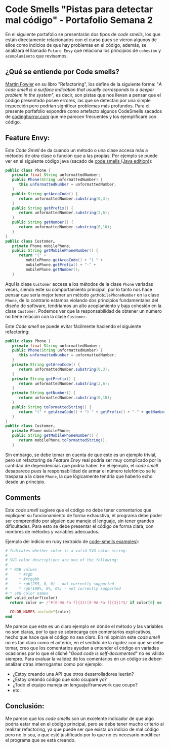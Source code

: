 # Code Smells "Pistas para detectar mal código" - Portafolio Semana 2

En el siguiente portafolio se presentarán dos tipos de *code smells*, los que están directamente relacionados con el curso pues se vieron algunos de ellos como indicios de que hay problemas en el código, además, se analizará el llamado `Future Envy` que relaciona los principios de `cohesión` y `acomplamiento` que revisamos.

## ¿Qué se entiende por Code smells?

[Martin Fowler](https://martinfowler.com/bliki/CodeSmell.html) en su libro "Refactoring", los define de la siguiente forma: "*A code smell is a surface indication that usually corresponds to a deeper problem in the system*", es decir, son pistas que nos llevan a pensar que el código presentado posee errores, las que se detectan por una simple inspección pero podrían significar problemas más profundos. Para el presente porfafolio expondré como artefacto algunos CodeSmells sacados de [codinghorror.com](https://blog.codinghorror.com/code-smells/) que me parecen frecuentes y los ejemplificaré con código.

## Feature Envy:

Este *Code Smell* de da cuando un método o una clase accesa más a métodos de otra clase o función que a las propias. Por ejemplo se puede ver en el siguiente código java (sacado de [code smells (Java edition)](http://bit.ly/1LmVYvu)):

```java
public class Phone {
   private final String unformattedNumber;
   public Phone(String unformattedNumber) {
      this.unformattedNumber = unformattedNumber;
   }
   public String getAreaCode() {
      return unformattedNumber.substring(0,3);
   }
   public String getPrefix() {
      return unformattedNumber.substring(3,6);
   }
   public String getNumber() {
      return unformattedNumber.substring(6,10);
   }
}
public class Customer…
   private Phone mobilePhone;
   public String getMobilePhoneNumber() {
      return "(" +
         mobilePhone.getAreaCode() + ") " +
         mobilePhone.getPrefix() + "-" +
         mobilePhone.getNumber();
   }
```

Aquí la clase `Customer` accesa a los métodos de la clase `Phone` variadas veces, siendo este su comportamiento principal, por lo tanto nos hace pensar que sería mejor tener un método `getMobilePhoneNumber` en la clase `Phone`, de lo contrario estamos violando dos principios fundamentales del diseño de software, tendríamos un alto acoplamiento y baja cohesión en la clase `Customer`. Podemos ver que la responsabilidad de obtener un número no tiene relación con la clase `Customer`.

Este *Code smell* se puede evitar fácilmente haciendo el siguiente refactoring:

```java
public class Phone {
   private final String unformattedNumber;
   public Phone(String unformattedNumber) {
      this.unformattedNumber = unformattedNumber;
   }
   private String getAreaCode() {
      return unformattedNumber.substring(0,3);
   }
   private String getPrefix() {
      return unformattedNumber.substring(3,6);
   }
   private String getNumber() {
      return unformattedNumber.substring(6,10);
   }
   public String toFormattedString() {
      return "(" + getAreaCode() + ") " + getPrefix() + "-" + getNumber();
   }  
}
public class Customer…
   private Phone mobilePhone;
   public String getMobilePhoneNumber() {
      return mobilePhone.toFormattedString();
   }
```

Sin embargo, se debe tomar en cuenta de que este es un ejemplo trivial, pero un refactoring de *Feature Envy* real podría ser muy complicado por la cantidad de dependencias que podría haber. En el ejemplo, el *code smell* desaparece pues la responsabilidad de armar el número telefónico se le traspasa a la clase `Phone`, la que lógicamente tendría que haberlo echo desde un principio.

## Comments

Este *code smell* sugiere que el código no debe tener comentarios que expliquen su funcionamiento de forma exhaustiva, el programa debe poder ser comprendido por alguien que maneje el lenguaje, sin tener grandes dificultades. Para esto se debe presentar el código de forma clara, con nombres de métodos y variables adecuados.

Ejemplo del indicio en ruby (extraído de [code-smells examples](https://github.com/lee-dohm/code-smells)):

```ruby
# Indicates whether color is a valid SVG color string.
#
# SVG color descriptions are one of the following:
#
# * RGB values
#     * #rgb
#     * #rrggbb
#     * rgb(255, 0, 0) - not currently supported
#     * rgb(100%, 0%, 0%) - not currently supported
# * SVG Color names
def valid_color?(color)
  return color =~ /^#[0-9A-Fa-f]{3}([0-9A-Fa-f]{3})?$/ if color[0] == '#'

  COLOR_NAMES.include?(color)
end
```

Me parece que este es un claro ejemplo en dónde el método y las variables no son claras, por lo que se sobrecarga con comentarios explicativos, hecho que hace que el código no sea claro.
En mi opinión este *code smell* no es tan claro como el anterior, en el sentido de la rigidez con que se debe tomar, creo que los comentarios ayudan a entender el código en variadas ocasiones por lo que el cliché "*Good code is self-documented*" no es válido siempre. Para evaluar la validez de los comentarios en un código se deben analizar otras interrogantes como por ejemplo:
* ¿Estoy creando una API que otros desarrolladores leerán?
* ¿Estoy creando código que solo ocuparé yo?
* ¿Todo el equipo maneja en lenguaje/framework que ocupo?
* etc.

## Conclusión:

Me parece que los *code smells* son un excelente indicador de que algo podría estar mal en el código principal, pero se debe tener mucho criterio al realizar refactoring, ya que puede ser que exista un indicio de mal código pero no lo sea, o que esté justificado por lo que no es necesario modificar el programa que se está creando.
